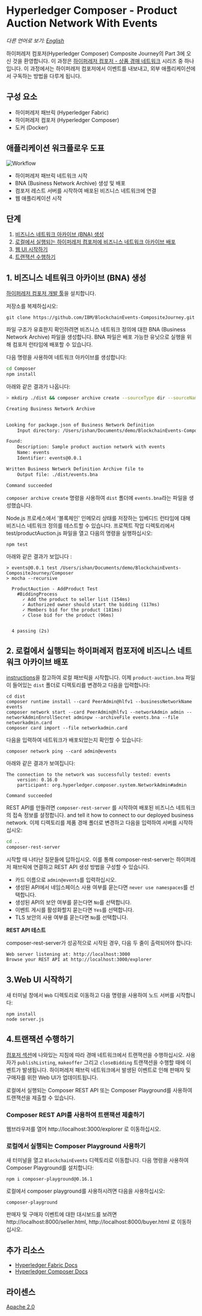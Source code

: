 # Hyperledger Composer - Product Auction Network With Events

*다른 언어로 보기: [English](README.md)*

하이퍼레저 컴포저(Hyperledger Composer) Composite Journey의 Part 3에 오신 것을 환영합니다. 이 과정은 [하이퍼레저 컴포저 - 상품 경매 네트워크](https://github.com/IBM/BlockchainSmartContractTrading-CompositeJourney) 시리즈 중 하나입니다. 이 과정에서는 하이퍼레저 컴포저에서 이벤트를 내보내고, 외부 애플리케이션에서 구독하는 방법을 다루게 됩니다.

## 구성 요소

* 하이퍼레저 패브릭 (Hyperledger Fabric)
* 하이퍼레저 컴포저 (Hyperledger Composer)
* 도커 (Docker)

## 애플리케이션 워크플로우 도표

![Workflow](images/workflow.png)

* 하이퍼레저 패브릭 네트워크 시작
* BNA (Business Network Archive) 생성 및 배포
* 컴포저 레스트 서버를 시작하여 배포된 비즈니스 네트워크에 연결
* 웹 애플리케이션 시작

## 단계

1. [비즈니스 네트워크 아카이브 (BNA) 생성](#1-비즈니스-네트워크-아카이브-bna-생성)
2. [로컬에서 실행되는 하이퍼레저 컴포저에 비즈니스 네트워크 아카이브 배포](#2-로컬에서-실행되는-하이퍼레저-컴포저에-비즈니스-네트워크-아카이브-배포)
3. [웹 UI 시작하기](#3-웹-ui-시작하기)
4. [트랜잭션 수행하기](#4-트랜잭션-수행하기)

## 1. 비즈니스 네트워크 아카이브 (BNA) 생성

[하이퍼레저 컴포저 개발 툴](https://github.com/IBM/BlockchainNetwork-CompositeJourney#1-installing-hyperledger-composer-development-tools)을 설치합니다.

저장소를 복제하십시오:
```
git clone https://github.com/IBM/BlockchainEvents-CompositeJourney.git
```

파일 구조가 유효한지 확인하려면 비즈니스 네트워크 정의에 대한 BNA (Business Network Archive) 파일을 생성합니다. BNA 파일은 배포 가능한 유닛으로 실행을 위해 컴포저 런타임에 배포할 수 있습니다.

다음 명령을 사용하여 네트워크 아카이브를 생성합니다:
```bash
cd Composer
npm install
```
아래와 같은 결과가 나옵니다:
```bash
> mkdirp ./dist && composer archive create --sourceType dir --sourceName . -a ./dist/events.bna

Creating Business Network Archive


Looking for package.json of Business Network Definition
	Input directory: /Users/ishan/Documents/demo/BlockchainEvents-CompositeJourney/Composer

Found:
	Description: Sample product auction network with events
	Name: events
	Identifier: events@0.0.1

Written Business Network Definition Archive file to
	Output file: ./dist/events.bna

Command succeeded
```

`composer archive create` 명령을 사용하여 `dist` 폴더에 `events.bna`라는 파일을 생성했습니다.

Node.js 프로세스에서 '블록체인' 인메모리 상태를 저장하는 임베디드 런타임에 대해 비즈니스 네트워크 정의를 테스트할 수 있습니다.
프로젝트 작업 디렉토리에서 test/productAuction.js 파일을 열고 다음의 명령을 실행하십시오:
```
npm test
```
아래와 같은 결과가 보입니다 :
```
> events@0.0.1 test /Users/ishan/Documents/demo/BlockchainEvents-CompositeJourney/Composer
> mocha --recursive

  ProductAuction - AddProduct Test
    #BiddingProcess
      ✓ Add the product to seller list (154ms)
      ✓ Authorized owner should start the bidding (117ms)
      ✓ Members bid for the product (181ms)
      ✓ Close bid for the product (96ms)


  4 passing (2s)
```

## 2. 로컬에서 실행되는 하이퍼레저 컴포저에 비즈니스 네트워크 아카이브 배포

[instructions](https://github.com/IBM/BlockchainNetwork-CompositeJourney#2-starting-hyperledger-fabric)을 참고하여 로컬 패브릭을 시작합니다.
이제 `product-auction.bna` 파일이 들어있는 `dist` 폴더로 디렉토리를 변경하고 다음을 입력합니다:
```
cd dist
composer runtime install --card PeerAdmin@hlfv1 --businessNetworkName events
composer network start --card PeerAdmin@hlfv1 --networkAdmin admin --networkAdminEnrollSecret adminpw --archiveFile events.bna --file networkadmin.card
composer card import --file networkadmin.card
```

다음을 입력하여 네트워크가 배포되었는지 확인할 수 있습니다:
```
composer network ping --card admin@events
```

아래와 같은 결과가 보여집니다:
```
The connection to the network was successfully tested: events
	version: 0.16.0
	participant: org.hyperledger.composer.system.NetworkAdmin#admin

Command succeeded
```

REST API를 만들려면 `composer-rest-server` 를 시작하여 배포된 비즈니스 네트워크의 접속 정보를 설정합니다.  and tell it how to connect to our deployed business network.
이제 디렉토리를 제품 경매 폴더로 변경하고 다음을 입력하여 서버를 시작하십시오:
```bash
cd ..
composer-rest-server
```

시작할 때 나타난 질문들에 답하십시오. 이를 통해 composer-rest-server는 하이퍼레저 패브릭에 연결하고 REST API 생성 방법을 구성할 수 있습니다.
* 카드 이름으로 `admin@events`를 입력하십시오.
* 생성된 API에서 네임스페이스 사용 여부를 묻는다면 `never use namespaces`를 선택합니다.
* 생성된 API의 보안 여부를 묻는다면 `No`를 선택합니다.
* 이벤트 게시를 활성화할지 묻는다면 `Yes`를 선택합니다.
* TLS 보안의 사용 여부를 묻는다면 `No`를 선택합니다.

**REST API 테스트**

composer-rest-server가 성공적으로 시작된 경우, 다음 두 줄이 출력되어야 합니다:
```
Web server listening at: http://localhost:3000
Browse your REST API at http://localhost:3000/explorer
```

## 3.Web UI 시작하기

새 터미널 창에서 `Web` 디렉토리로 이동하고 다음 명령을 사용하여 노드 서버를 시작합니다:
```
npm install
node server.js
```

## 4.트랜잭션 수행하기

[컴포저 섹션](https://github.com/IBM/BlockchainSmartContractTrading-CompositeJourney#2-deploy-the-business-network-archive-using-composer-playground)에 나와있는 지침에 따라 경매 네트워크에서 트랜잭션을 수행하십시오. 사용자가 `publishListing`, `makeoffer` 그리고 `closeBidding` 트랜잭션을 수행할 때에 이벤트가 발생됩니다. 하이퍼레저 패브릭 네트워크에서 발생된 이벤트로 인해 판매자 및 구매자를 위한 Web UI가 업데이트됩니다.

로컬에서 실행되는 Composer REST API 또는 Composer Playground를 사용하여 트랜잭션을 제출할 수 있습니다.

### Composer REST API를 사용하여 트랜잭션 제출하기

웹브라우저를 열어 http://localhost:3000/explorer 로 이동하십시오.

### 로컬에서 실행되는 Composer Playground 사용하기

새 터미널을 열고 `BlockchainEvents` 디렉토리로 이동합니다. 다음 명령을 사용하여 Composer Playground를 설치합니다:
```
npm i composer-playground@0.16.1
```

로컬에서 composer playground를 사용하시려면 다음을 사용하십시오:
```
composer-playground
```

판매자 및 구매자 이벤트에 대한 대시보드를 보려면 http://localhost:8000/seller.html, http://localhost:8000/buyer.html 로 이동하십시오.

## 추가 리소스
* [Hyperledger Fabric Docs](http://hyperledger-fabric.readthedocs.io/en/latest/)
* [Hyperledger Composer Docs](https://hyperledger.github.io/composer/introduction/introduction.html)

## 라이센스
[Apache 2.0](LICENSE)
